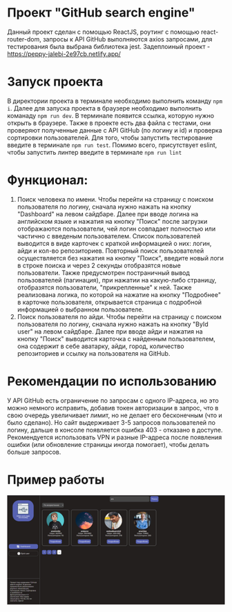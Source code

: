 # Проект "GitHub search engine"
Данный проект сделан с помощью ReactJS, роутинг с помощью react-router-dom, запросы к API GitHub выполняются axios запросами, для тестирования была выбрана библиотека jest.
Задеплоиный проект - https://peppy-jalebi-2e97cb.netlify.app/
# Запуск проекта
В директории проекта в терминале необходимо выполнить команду `npm i`. Далее для запуска проекта в браузере необходимо выполнить команаду `npm run dev`. В терминале появится ссылка, которую нужно открыть в браузере. Также в проекте есть два файла с тестами, они проверяют полученные данные с API GitHub (по логину и id) и проверка сортировки пользователей. Для того, чтобы запустить тестирование введите в терминале `npm run test`. Помимо всего, присутствует eslint, чтобы запустить линтер введите в терминале `npm run lint`
# Функционал: 
1. Поиск человека по имени. Чтобы перейти на страницу с поиском пользователя по логину, сначала нужно нажать на кнопку "Dashboard" на левом сайдбаре. Далее при вводе логина на английском языке и нажатия на кнопку "Поиск" после загрузки отображаются пользователи, чей логин совпадает полностью или частично с введеным пользователем. Список пользователей выводится в виде карточек с краткой информацией о них: логин, айди и кол-во репозиториев. Повторный поиск пользователей осуществляется без нажатия на кнопку "Поиск", введите новый логи в строке поиска и через 2 секунды отобразятся новые пользователи. Также предусмотрен постраничный вывод пользователей (пагинация), при нажатии на какую-либо страницу, отобразятся пользователи, "прикрепленные" к ней. Также реализована логика, по которой на нажатие на кнопку "Подробнее" в карточке пользователя, открывается страница с подробной информацией о выбранном пользователе.
2. Поиск пользователя по айди. Чтобы перейти на страницу с поиском пользователя по логину, сначала нужно нажать на кнопку "ById user" на левом сайдбаре. Далее при вводе айди и нажатия на кнопку "Поиск" выводится карточка с найденным пользователем, она содержит в себе аватарку, айди, город, количество репозиториев и ссылку на пользователя на GitHub.
# Рекомендации по использованию
У API GitHub есть ограничение по запросам с одного IP-адреса, но это можно немного исправить, добавив токен авторизации в запрос, что в свою очередь увеличивает лимит, но не делает его бесконечным (что и было сделано). Но сайт выдерживает 3-5 запросов пользователей по логину, дальше в консоле появляется ошибка 403 - отказано в доступе. Рекомендуется использовать VPN и разные IP-адреса после появления ошибки (или обновление страницы иногда помогает), чтобы делать больше запросов. 
# Пример работы
![img](/public/screen.jpg)


